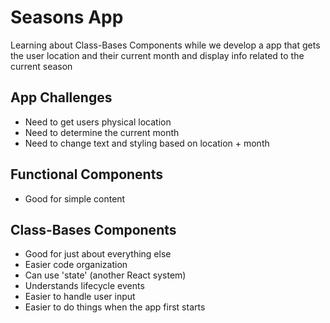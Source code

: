 # Seasons App

Learning about Class-Bases Components while we develop a app that gets the user location and their current month and display info related to the current season

## App Challenges
  - Need to get users physical location
  - Need to determine the current month
  - Need to change text and styling based on location + month

## Functional Components
  - Good for simple content

## Class-Bases Components
  - Good for just about everything else
  - Easier code organization
  - Can use 'state' (another React system)
  - Understands lifecycle events
  - Easier to handle user input
  - Easier to do things when the app first starts